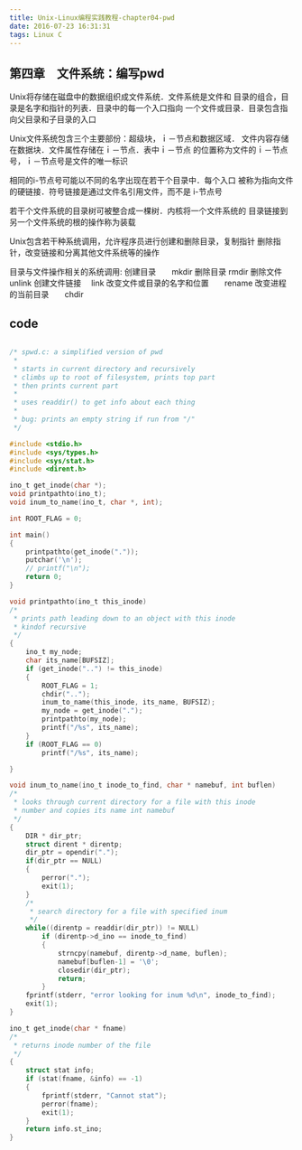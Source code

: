 ```yaml
---
title: Unix-Linux编程实践教程-chapter04-pwd
date: 2016-07-23 16:31:31
tags: Linux C
---
```


## 第四章　文件系统：编写pwd

Unix将存储在磁盘中的数据组织成文件系统．文件系统是文件和
目录的组合，目录是名字和指针的列表．目录中的每一个入口指向
一个文件或目录．目录包含指向父目录和子目录的入口

Unix文件系统包含三个主要部份：超级块，ｉ－节点和数据区域．
文件内容存储在数据块．文件属性存储在ｉ－节点．表中ｉ－节点
的位置称为文件的ｉ－节点号，ｉ－节点号是文件的唯一标识

相同的i-节点号可能以不同的名字出现在若干个目录中．每个入口
被称为指向文件的硬链接．符号链接是通过文件名引用文件，而不是
i-节点号

若干个文件系统的目录树可被整合成一棵树．内核将一个文件系统的
目录链接到另一个文件系统的根的操作称为装载

Unix包含若干种系统调用，允许程序员进行创建和删除目录，复制指针
删除指针，改变链接和分离其他文件系统等的操作

目录与文件操作相关的系统调用:
创建目录　　mkdir
删除目录    rmdir
删除文件　　unlink
创建文件链接　 link
改变文件或目录的名字和位置　　rename
改变进程的当前目录　　chdir

## code

``` c

/* spwd.c: a simplified version of pwd
 *
 * starts in current directory and recursively
 * climbs up to root of filesystem, prints top part
 * then prints current part
 *
 * uses readdir() to get info about each thing
 *
 * bug: prints an empty string if run from "/"
 */

#include <stdio.h>
#include <sys/types.h>
#include <sys/stat.h>
#include <dirent.h>

ino_t get_inode(char *);
void printpathto(ino_t);
void inum_to_name(ino_t, char *, int);

int ROOT_FLAG = 0;

int main()
{
    printpathto(get_inode("."));
    putchar('\n');
    // printf("\n");
    return 0;
}

void printpathto(ino_t this_inode)
/*
 * prints path leading down to an object with this inode
 * kindof recursive
 */
{
    ino_t my_node;
    char its_name[BUFSIZ];
    if (get_inode("..") != this_inode)
    {
        ROOT_FLAG = 1;
        chdir("..");
        inum_to_name(this_inode, its_name, BUFSIZ);
        my_node = get_inode(".");
        printpathto(my_node);
        printf("/%s", its_name);
    }
    if (ROOT_FLAG == 0)
        printf("/%s", its_name);

}

void inum_to_name(ino_t inode_to_find, char * namebuf, int buflen)
/*
 * looks through current directory for a file with this inode
 * number and copies its name int namebuf
 */
{
    DIR * dir_ptr;
    struct dirent * direntp;
    dir_ptr = opendir(".");
    if(dir_ptr == NULL)
    {
        perror(".");
        exit(1);
    }
    /*
     * search directory for a file with specified inum
     */
    while((direntp = readdir(dir_ptr)) != NULL)
        if (direntp->d_ino == inode_to_find)
        {
            strncpy(namebuf, direntp->d_name, buflen);
            namebuf[buflen-1] = '\0';
            closedir(dir_ptr);
            return;
        }
    fprintf(stderr, "error looking for inum %d\n", inode_to_find);
    exit(1);
}

ino_t get_inode(char * fname)
/*
 * returns inode number of the file
 */
{
    struct stat info;
    if (stat(fname, &info) == -1)
    {
        fprintf(stderr, "Cannot stat");
        perror(fname);
        exit(1);
    }
    return info.st_ino;
}
```
